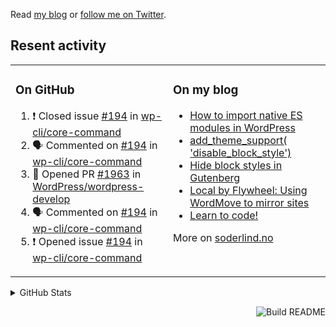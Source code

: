 Read [my blog](https://soderlind.no/) or [follow me on Twitter](https://twitter.com/soderlind).

## Resent activity

<table width="100%" border="0"><tr><td valign="top" width="49%">

### On GitHub

<!--START_SECTION:activity-->
1. ❗️ Closed issue [#194](https://github.com/wp-cli/core-command/issues/194) in [wp-cli/core-command](https://github.com/wp-cli/core-command)
2. 🗣 Commented on [#194](https://github.com/wp-cli/core-command/issues/194) in [wp-cli/core-command](https://github.com/wp-cli/core-command)
3. 💪 Opened PR [#1963](https://github.com/WordPress/wordpress-develop/pull/1963) in [WordPress/wordpress-develop](https://github.com/WordPress/wordpress-develop)
4. 🗣 Commented on [#194](https://github.com/wp-cli/core-command/issues/194) in [wp-cli/core-command](https://github.com/wp-cli/core-command)
5. ❗️ Opened issue [#194](https://github.com/wp-cli/core-command/issues/194) in [wp-cli/core-command](https://github.com/wp-cli/core-command)
<!--END_SECTION:activity-->

</td><td valign="top" width="49%">

### On my blog

<!-- BLOG:START -->
- [How to import native ES modules in WordPress](https://soderlind.no/how-to-import-native-es-modules-in-wordpress/)
- [add_theme_support&lpar; &#39;disable_block_style&#39;&rpar;](https://soderlind.no/add-theme-support-disable-block-style/)
- [Hide block styles in Gutenberg](https://soderlind.no/hide-block-styles-in-gutenberg/)
- [Local by Flywheel: Using WordMove to mirror sites](https://soderlind.no/local-by-flywheel-using-wordmove-to-mirror-sites/)
- [Learn to code!](https://soderlind.no/learn-to-code/)
<!-- BLOG:END -->

More on [soderlind.no](https://soderlind.no/)
</td></tr></table>

<details>
  <summary>GitHub Stats</summary>

  <img align="left" alt="Soderlind's GitHub Stats" src="https://github-readme-stats-d1emiyjuh.vercel.app/api?username=soderlind&show_icons=true&hide_border=true&count_private=true" />
  <img align="left" alt="Soderlind's Languages Stats" src="https://github-readme-stats-d1emiyjuh.vercel.app/api/top-langs/?username=soderlind" />

</details>

<a href="https://github.com/soderlind/soderlind/actions"><img src="https://github.com/soderlind/soderlind/workflows/Build%20README/badge.svg" align="right" alt="Build README"></a>

